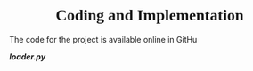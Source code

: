 <br>
<h1 align="center", font="Constantia", style="font-family:Constantia;font-weight:bold;font-size: 28px">Coding and Implementation</h1>

The code for the project is available online in GitHu

***<span style="font-size:14px">loader.py</span>***

